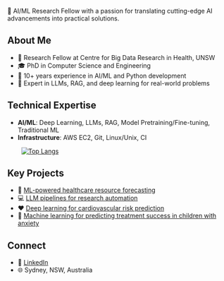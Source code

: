 👋 AI/ML Research Fellow with a passion for translating cutting-edge AI advancements into practical solutions.

## About Me
- 🔬 Research Fellow at Centre for Big Data Research in Health, UNSW
- 🎓 PhD in Computer Science and Engineering
- 🤖 10+ years experience in AI/ML and Python development
- 🧠 Expert in LLMs, RAG, and deep learning for real-world problems

## Technical Expertise
- **AI/ML**: Deep Learning, LLMs, RAG, Model Pretraining/Fine-tuning, Traditional ML
- **Infrastructure**: AWS EC2, Git, Linux/Unix, CI

&nbsp;&nbsp;&nbsp;&nbsp;&nbsp;&nbsp;&nbsp;&nbsp;[![Top Langs](https://github-readme-stats.vercel.app/api/top-langs/?username=juancq&layout=compact&theme=dark)](https://github.com/anuraghazra/github-readme-stats)

## Key Projects
- 🏥 [ML-powered healthcare resource forecasting](https://github.com/juancq/patient-trajectories)
- 💻 [LLM pipelines for research automation](https://github.com/juancq/AI-Scientist)
- ❤️ [Deep learning for cardiovascular risk prediction](https://github.com/juancq/predicting-af-outcomes)
- 🧒 [Machine learning for predicting treatment success in children with anxiety](https://github.com/juancq/remission-cbt)

## Connect
- 👔 [LinkedIn](http://www.linkedin.com/in/juancquiroz)
- 🌐 Sydney, NSW, Australia
